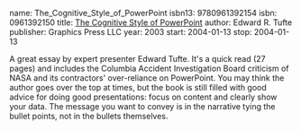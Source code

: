name: The_Cognitive_Style_of_PowerPoint
isbn13: 9780961392154
isbn: 0961392150
title: [The Cognitive Style of PowerPoint](http://www.edwardtufte.com/tufte/powerpoint)
author: Edward R. Tufte
publisher: Graphics Press LLC
year: 2003
start: 2004-01-13
stop: 2004-01-13

A great essay by expert presenter Edward Tufte.  It's a quick
read (27 pages) and includes the Columbia Accident Investigation
Board criticism of NASA and its contractors' over-reliance on
PowerPoint.  You may think the author goes over the top at times,
but the book is still filled with good advice for doing good
presentations: focus on content and clearly show your data.  The
message you want to convey is in the narrative tying the bullet
points, not in the bullets themselves.
